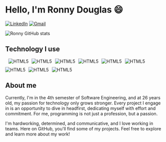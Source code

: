# Hello, I'm Ronny Douglas 😄

[![LinkedIn](https://img.shields.io/badge/LinkedIn-0077B5?style=for-the-badge&logo=linkedin&logoColor=white)](https://www.linkedin.com/in/ronny-soares/)
[![Gmail](https://img.shields.io/badge/Gmail-333333?style=for-the-badge&logo=gmail&logoColor=red)](mailto:ronnydougla2@gmail.com)

![Ronny GitHub stats](https://github-readme-stats.vercel.app/api?username=ronnydouglasjr&show_icons=true&theme=dark)

## Technology I use

<div style="display: flex; gap: 10px; flex-wrap: wrap" >
  <br>
  <img align="center" alt="HTML5" src="https://img.shields.io/badge/HTML5-E34F26?style=for-the-badge&logo=html5&logoColor=white">

  <img align="center" alt="HTML5" src="https://img.shields.io/badge/CSS3-1572B6?style=for-the-badge&logo=css3&logoColor=white">

  <img align="center" alt="HTML5" src="https://img.shields.io/badge/Sass-CC6699?style=for-the-badge&logo=sass&logoColor=white">

  <img align="center" alt="HTML5" src="https://img.shields.io/badge/JavaScript-F7DF1E?style=for-the-badge&logo=javascript&logoColor=black">

  <img align="center" alt="HTML5" src="https://img.shields.io/badge/TypeScript-007ACC?style=for-the-badge&logo=typescript&logoColor=white">

  <img align="center" alt="HTML5" src="https://img.shields.io/badge/React-20232A?style=for-the-badge&logo=react&logoColor=61DAFB">

  <img align="center" alt="HTML5" src="https://img.shields.io/badge/Node.js-43853D?style=for-the-badge&logo=node.js&logoColor=white">

  <img align="center" alt="HTML5" src="https://img.shields.io/badge/Express.js-404D59?style=for-the-badge">

  <img align="center" alt="HTML5" src="https://img.shields.io/badge/PostgreSQL-316192?style=for-the-badge&logo=postgresql&logoColor=white">

</div>

## About me 

<p> 
  Currently, I'm in the 4th semester of Software Engineering, and at 26 years old, my passion for technology only grows stronger. Every project I engage in is an opportunity to dive in headfirst, dedicating myself with effort and commitment. For me, programming is not just a profession, but a passion.

  I'm hardworking, determined, and communicative, and I love working in teams. Here on GitHub, you'll find some of my projects. Feel free to explore and learn more about my work!
</p>
